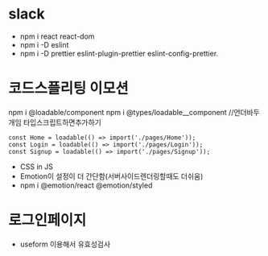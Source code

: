 # slack

- npm i react react-dom
- npm i -D eslint
- npm i -D prettier eslint-plugin-prettier eslint-config-prettier.

# 코드스플리팅 이모션

npm i @loadable/component
npm i @types/loadable\_\_component //언더바두개임 타입스크립트하면추가하기

```
const Home = loadable(() => import('./pages/Home'));
const Login = loadable(() => import('./pages/Login'));
const Signup = loadable(() => import('./pages/Signup'));
```

- CSS in JS
- Emotion이 설정이 더 간단함(서버사이드렌더링할때도 더쉬움)
- npm i @emotion/react @emotion/styled

# 로그인페이지

- useform 이용해서 유효성검사
